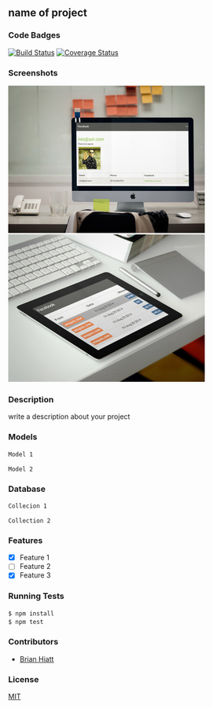## name of project
### Code Badges
[![Build Status](https://travis-ci.org/bchiatt/runner2.svg?branch=dev)](https://travis-ci.org/bchiatt/runner2)
[![Coverage Status](https://coveralls.io/repos/bchiatt/runner2/badge.png)](https://coveralls.io/r/bchiatt/runner2)

### Screenshots
![Image1](/docs/screenshots/one.jpg)
![Image2](/docs/screenshots/two.jpg)

### Description
write a description about your project

### Models
```
Model 1
```

```
Model 2
```

### Database
```
Collecion 1
```

```
Collection 2
```

### Features
- [x] Feature 1
- [ ] Feature 2
- [x] Feature 3

### Running Tests
```bash
$ npm install
$ npm test
```

### Contributors
- [Brian Hiatt](https://github.com/bchiatt)

### License
[MIT](LICENSE)
